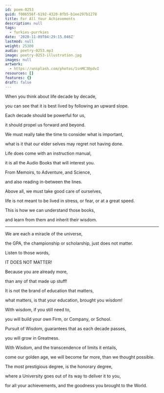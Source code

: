 ```yaml
---
id: poem-0253
guid: f006556f-6192-4320-8fb5-b1ee297b1278
title: For All Your Achievements
description: null
tags:
  - furkies-purrkies
date: '2020-11-09T04:29:15.046Z'
lastmod: null
weight: 25300
audio: poetry-0253.mp3
image: poetry-0253-illustration.jpg
images: null
artwork:
  - https://unsplash.com/photos/1snMC30pdvI
resources: []
features: {}
draft: false
---
```


When you think about life decade by decade,

you can see that it is best lived by following an upward slope.

Each decade should be powerful for us,

it should propel us forward and beyond.

We must really take the time to consider what is important,

what is it that our elder selves may regret not having done.

Life does come with an instruction manual,

it is all the Audio Books that will interest you.

From Memoirs, to Adventure, and Science,

and also reading in-between the lines.

Above all, we must take good care of ourselves,

life is not meant to be lived in stress, or fear, or at a great speed.

This is how we can understand those books,

and learn from them and inherit their wisdom.

---

We are each a miracle of the universe,

the GPA, the championship or scholarship, just does not matter.

Listen to those words,

IT DOES NOT MATTER!

Because you are already more,

than any of that made up stuff!

It is not the brand of education that matters,

what matters, is that your education, brought you wisdom!

With wisdom, if you still need to,

you will build your own Firm, or Company, or School.

Pursuit of Wisdom, guarantees that as each decade passes,

you will grow in Greatness.

With Wisdom, and the transcendence of limits it entails,

come our golden age, we will become far more, than we thought possible.

The most prestigious degree, is the honorary degree,

where a University goes out of its way to deliver it to you,

for all your achievements, and the goodness you brought to the World.
